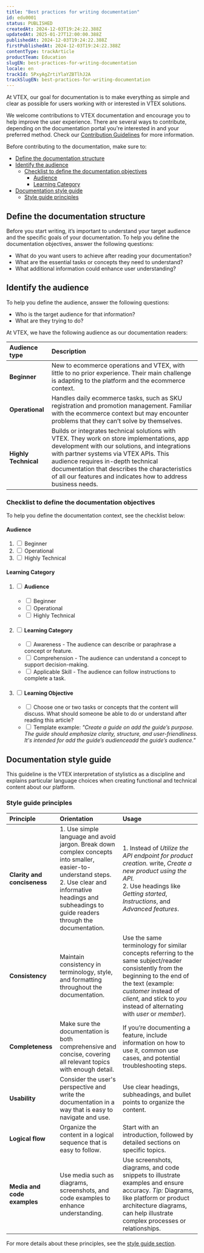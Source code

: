 ```yaml
---
title: "Best practices for writing documentation"
id: edu0001
status: PUBLISHED
createdAt: 2024-12-03T19:24:22.388Z
updatedAt: 2025-01-27T12:00:00.388Z
publishedAt: 2024-12-03T19:24:22.388Z
firstPublishedAt: 2024-12-03T19:24:22.388Z
contentType: trackArticle
productTeam: Education
slugEN: best-practices-for-writing-documentation
locale: en
trackId: 5PxyAgZrtiYlaYZBTlhJ2A
trackSlugEN: best-practices-for-writing-documentation
---
```


At VTEX, our goal for documentation is to make everything as simple and clear as possible for users working with or interested in VTEX solutions.

We welcome contributions to VTEX documentation and encourage you to help improve the user experience. There are several ways to contribute, depending on the documentation portal you're interested in and your preferred method. Check our [Contribution Guidelines](https://language-hub.netlify.app/docs/documentation/contribution-guidelines) for more information.

Before contributing to the documentation, make sure to:

- [Define the documentation structure](#define-the-documentation-structure)
- [Identify the audience](#identify-the-audience)
  - [Checklist to define the documentation objectives](#checklist-to-define-the-documentation-objectives)
    - [Audience](#audience)
    - [Learning Category](#learning-category)
- [Documentation style guide](#documentation-style-guide)
  - [Style guide principles](#style-guide-principles)

## Define the documentation structure

Before you start writing, it’s important to understand your target audience and the specific goals of your documentation. To help you define the documentation objectives, answer the following questions:

- What do you want users to achieve after reading your documentation?
- What are the essential tasks or concepts they need to understand?
- What additional information could enhance user understanding?

## Identify the audience

To help you define the audience, answer the following questions:

- Who is the target audience for that information?
- What are they trying to do?

At VTEX, we have the following audience as our documentation readers:

| Audience type | Description   |
| :------------ | :------------ |
| **Beginner**  | New to ecommerce operations and VTEX, with little to no prior experience. Their main challenge is adapting to the platform and the ecommerce context. |
| **Operational**      | Handles daily ecommerce tasks, such as SKU registration and promotion management. Familiar with the ecommerce context but may encounter problems that they can’t solve by themselves. |
| **Highly Technical** | Builds or integrates technical solutions with VTEX. They work on store implementations, app development with our solutions, and integrations with partner systems via VTEX APIs. This audience requires in-depth technical documentation that describes the characteristics of all our features and indicates how to address business needs. |

### Checklist to define the documentation objectives

To help you define the documentation context, see the checklist below:

#### Audience

<ol> 
  <li><input type="checkbox" id="beginner" name="audience" value="Beginner">
  <label for="beginner">Beginner</label></li>
  <li><input type="checkbox" id="operational" name="audience" value="Operational">
  <label for="operational">Operational</label></li>
  <li><input type="checkbox" id="developer" name="audience" value="Developer">
  <label for="developer">Highly Technical</label></li>
</ol>

#### Learning Category

<ol>
    <li><h4><input type="checkbox"> Audience</h4>
      <ul>
        <li><input type="checkbox"> Beginner</li>
        <li><input type="checkbox"> Operational</li>
        <li><input type="checkbox"> Highly Technical</li>
      </ul>
    </li>
    <li><h4><input type="checkbox"> Learning Category</h4>
      <ul>
        <li><input type="checkbox"> Awareness - The audience can describe or paraphrase a concept or feature.</li>
        <li><input type="checkbox"> Comprehension - The audience can understand a concept to support decision-making.</li>
        <li><input type="checkbox"> Applicable Skill - The audience can follow instructions to complete a task.</li>
      </ul>
    </li>
    <li><h4><input type="checkbox"> Learning Objective</h4>
      <ul>
        <li><input type="checkbox"> Choose one or two tasks or concepts that the content will discuss. What should someone be able to do or understand after reading this article?</li>
        <li><input type="checkbox"> Template example: <i>"Create a guide on <bold>add the guide’s purpose</bold>. The guide should emphasize clarity, structure, and user-friendliness. It's intended for <bold>add the guide’s audienceadd the guide’s audience</bold>."</i></li>
      </ul>
    </li>
  </ol>

## Documentation style guide

This guideline is the VTEX interpretation of stylistics as a discipline and explains particular language choices when creating functional and technical content about our platform.

### Style guide principles

| Principle  | Orientation  | Usage  |
| :--------- | :----------- | :----- |
| **Clarity and conciseness** | 1. Use simple language and avoid jargon. Break down complex concepts into smaller, easier-to-understand steps. <br> 2. Use clear and informative headings and subheadings to guide readers through the documentation.| 1. Instead of *Utilize the API endpoint for product creation.* write, *Create a new product using the API.* <br> 2. Use headings like *Getting started*, *Instructions*, and *Advanced features*.   |
| **Consistency**      | Maintain consistency in terminology, style, and formatting throughout the documentation. | Use the same terminology for similar concepts referring to the same subject/reader consistently from the beginning to the end of the text (example: *customer* instead of *client*, and stick to *you* instead of alternating with *user* or *member*).  |
| **Completeness**            | Make sure the documentation is both comprehensive and concise, covering all relevant topics with enough detail. | If you’re documenting a feature, include information on how to use it, common use cases, and potential troubleshooting steps. |
| **Usability**               | Consider the user's perspective and write the documentation in a way that is easy to navigate and use. | Use clear headings, subheadings, and bullet points to organize the content. |
| **Logical flow**            | Organize the content in a logical sequence that is easy to follow. | Start with an introduction, followed by detailed sections on specific topics. |
| **Media and code examples** | Use media such as diagrams, screenshots, and code examples to enhance understanding. | Use screenshots, diagrams, and code snippets to illustrate examples and ensure accuracy. *Tip:* Diagrams, like platform or product architecture diagrams, can help illustrate complex processes or relationships. |

For more details about these principles, see the [style guide section](LINK).
